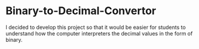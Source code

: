 # Binary-to-Decimal-Convertor
I decided to develop this project so that it would be easier for students to understand how the computer interpreters the decimal values in the form of binary.
